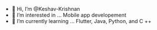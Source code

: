 - 👋 Hi, I’m @Keshav-Krishnan
- 👀 I’m interested in ... Mobile app developement
- 🌱 I’m currently learning ... Flutter, Java, Python, and C ++


<!---
Keshav-Krishnan/Keshav-Krishnan is a ✨ special ✨ repository because its `README.md` (this file) appears on your GitHub profile.
You can click the Preview link to take a look at your changes.
--->
